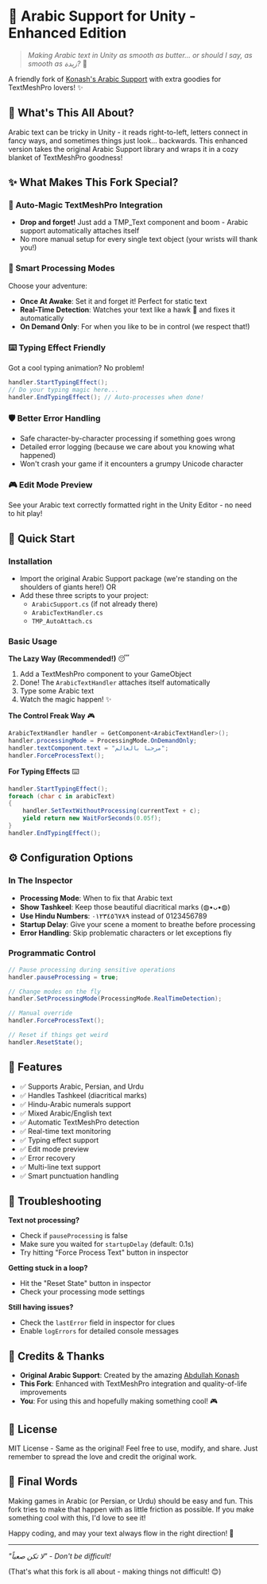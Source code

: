 # 🌙 Arabic Support for Unity - Enhanced Edition

> *Making Arabic text in Unity as smooth as butter... or should I say, as smooth as زبدة?* 🧈

A friendly fork of [Konash's Arabic Support](https://github.com/Konash/arabic-support-unity) with extra goodies for TextMeshPro lovers! ✨

## 💝 What's This All About?

Arabic text can be tricky in Unity - it reads right-to-left, letters connect in fancy ways, and sometimes things just look... backwards. This enhanced version takes the original Arabic Support library and wraps it in a cozy blanket of TextMeshPro goodness!

## ✨ What Makes This Fork Special?

### 🎯 Auto-Magic TextMeshPro Integration
- **Drop and forget!** Just add a TMP_Text component and boom - Arabic support automatically attaches itself
- No more manual setup for every single text object (your wrists will thank you!)

### 🔄 Smart Processing Modes
Choose your adventure:
- **Once At Awake**: Set it and forget it! Perfect for static text
- **Real-Time Detection**: Watches your text like a hawk 🦅 and fixes it automatically
- **On Demand Only**: For when you like to be in control (we respect that!)

### ⌨️ Typing Effect Friendly
Got a cool typing animation? No problem!
```csharp
handler.StartTypingEffect();
// Do your typing magic here...
handler.EndTypingEffect(); // Auto-processes when done!
```

### 🛡️ Better Error Handling
- Safe character-by-character processing if something goes wrong
- Detailed error logging (because we care about you knowing what happened)
- Won't crash your game if it encounters a grumpy Unicode character

### 🎮 Edit Mode Preview
See your Arabic text correctly formatted right in the Unity Editor - no need to hit play!

## 🚀 Quick Start

### Installation
- Import the original Arabic Support package (we're standing on the shoulders of giants here!)
   OR
- Add these three scripts to your project:
   - `ArabicSupport.cs` (if not already there)
   - `ArabicTextHandler.cs`
   - `TMP_AutoAttach.cs`

### Basic Usage

**The Lazy Way (Recommended!)** 😴
1. Add a TextMeshPro component to your GameObject
2. Done! The `ArabicTextHandler` attaches itself automatically
3. Type some Arabic text
4. Watch the magic happen! ✨

**The Control Freak Way** 🎮
```csharp
ArabicTextHandler handler = GetComponent<ArabicTextHandler>();
handler.processingMode = ProcessingMode.OnDemandOnly;
handler.textComponent.text = "مرحبا بالعالم";
handler.ForceProcessText();
```

**For Typing Effects** ⌨️
```csharp
handler.StartTypingEffect();
foreach (char c in arabicText)
{
    handler.SetTextWithoutProcessing(currentText + c);
    yield return new WaitForSeconds(0.05f);
}
handler.EndTypingEffect();
```

## ⚙️ Configuration Options

### In The Inspector
- **Processing Mode**: When to fix that Arabic text
- **Show Tashkeel**: Keep those beautiful diacritical marks (◍•ᴗ•◍)
- **Use Hindu Numbers**: ٠١٢٣٤٥٦٧٨٩ instead of 0123456789
- **Startup Delay**: Give your scene a moment to breathe before processing
- **Error Handling**: Skip problematic characters or let exceptions fly

### Programmatic Control
```csharp
// Pause processing during sensitive operations
handler.pauseProcessing = true;

// Change modes on the fly
handler.SetProcessingMode(ProcessingMode.RealTimeDetection);

// Manual override
handler.ForceProcessText();

// Reset if things get weird
handler.ResetState();
```

## 🎨 Features

- ✅ Supports Arabic, Persian, and Urdu
- ✅ Handles Tashkeel (diacritical marks)
- ✅ Hindu-Arabic numerals support
- ✅ Mixed Arabic/English text
- ✅ Automatic TextMeshPro detection
- ✅ Real-time text monitoring
- ✅ Typing effect support
- ✅ Edit mode preview
- ✅ Error recovery
- ✅ Multi-line text support
- ✅ Smart punctuation handling

## 🐛 Troubleshooting

**Text not processing?**
- Check if `pauseProcessing` is false
- Make sure you waited for `startupDelay` (default: 0.1s)
- Try hitting "Force Process Text" button in inspector

**Getting stuck in a loop?**
- Hit the "Reset State" button in inspector
- Check your processing mode settings

**Still having issues?**
- Check the `lastError` field in inspector for clues
- Enable `logErrors` for detailed console messages

## 🙏 Credits & Thanks

- **Original Arabic Support**: Created by the amazing [Abdullah Konash](https://github.com/Konash)
- **This Fork**: Enhanced with TextMeshPro integration and quality-of-life improvements
- **You**: For using this and hopefully making something cool! 🎮

## 📜 License

MIT License - Same as the original! Feel free to use, modify, and share. Just remember to spread the love and credit the original work.

## 💌 Final Words

Making games in Arabic (or Persian, or Urdu) should be easy and fun. This fork tries to make that happen with as little friction as possible. If you make something cool with this, I'd love to see it!

Happy coding, and may your text always flow in the right direction! 🌟

---

*"لا تكن صعباً" - Don't be difficult!* 

(That's what this fork is all about - making things not difficult! 😊)
